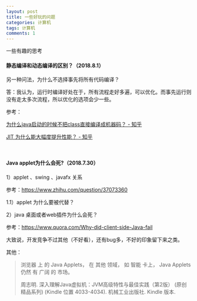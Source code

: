 ```yaml
---
layout: post
title: 一些好玩的问题
categories: 计算机
tags: 计算机
comments: 1
---
```




一些有趣的思考



#### 静态编译和动态编译的区别？（2018.8.1）

另一种问法，为什么不选择事先将所有代码编译？

答：我认为，运行时编译好处在于，所有流程走好多遍，可以优化。而事先运行则没有走太多次流程，所以优化的选项会少一些。

参考：

[为什么java启动的时候不把class直接编译成机器码？ - 知乎](https://www.zhihu.com/question/264098743)

[JIT 为什么能大幅度提升性能？ - 知乎](https://www.zhihu.com/question/19672491)



<br>



#### Java applet为什么会死?（2018.7.30）

1）applet 、swing 、javafx 关系

参考：https://www.zhihu.com/question/37073360

1.1）applet 为什么要被代替？



2）java 桌面或者web插件为什么会死？

参考：https://www.quora.com/Why-did-client-side-Java-fail

大致说，开发竞争不过其他（不好看），还有bug多，不好的印象留下来之类。



其他：

> 浏览器 上 的 Java Applets， 在 其他 领域， 如 智能 卡上， Java Applets 仍然 有 广阔 的 市场。
>
> 周志明. 深入理解Java虚拟机：JVM高级特性与最佳实践（第2版） (原创精品系列) (Kindle 位置 4033-4034). 机械工业出版社. Kindle 版本. 



